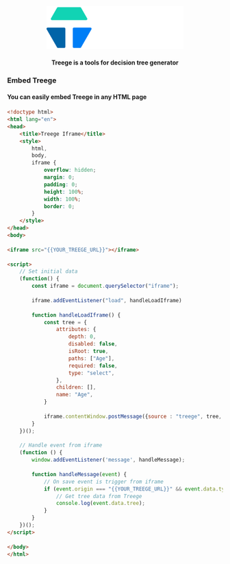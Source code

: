 <div align="center">
  <img alt="Treege" src="https://raw.githubusercontent.com/Tracktor/treege/main/src/assets/img/treege-white.png" style="padding: 20px; max-height:100px; width: auto;" />
</div>

<div align="center">
  <strong>Treege is a tools for decision tree generator</strong>
</div>

### Embed Treege

#### You can easily embed Treege in any HTML page

```html
<!doctype html>
<html lang="en">
<head>
    <title>Treege Iframe</title>
    <style>
        html,
        body,
        iframe {
            overflow: hidden;
            margin: 0;
            padding: 0;
            height: 100%;
            width: 100%;
            border: 0;
        }
    </style>
</head>
<body>

<iframe src="{{YOUR_TREEGE_URL}}"></iframe>

<script>
    // Set initial data
    (function() {
        const iframe = document.querySelector("iframe");

        iframe.addEventListener("load", handleLoadIframe)

        function handleLoadIframe() {
            const tree = {
                attributes: {
                    depth: 0,
                    disabled: false,
                    isRoot: true,
                    paths: ["Age"],
                    required: false,
                    type: "select",
                },
                children: [],
                name: "Age",
            }

            iframe.contentWindow.postMessage({source : "treege", tree, type: "initTree"}, "*")
        }
    })();

    // Handle event from iframe
    (function () {
        window.addEventListener('message', handleMessage);

        function handleMessage(event) {
            // On save event is trigger from iframe
            if (event.origin === "{{YOUR_TREEGE_URL}}" && event.data.type === "onSave" && event.data.source === "treege") {
                // Get tree data from Treege
                console.log(event.data.tree);
            }
        }
    })();
</script>

</body>
</html>
```